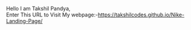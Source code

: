 Hello I am Takshil Pandya,<br/>
Enter This URL to Visit My webpage:-https://takshilcodes.github.io/Nike-Landing-Page/
